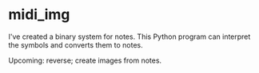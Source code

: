 # midi_img
I've created a binary system for notes. This Python program can interpret the symbols and converts them to notes.

Upcoming: reverse; create images from notes.
